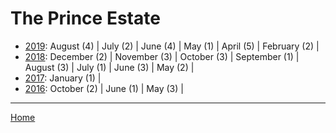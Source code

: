 # The Prince Estate

  * [2019](./the-prince-estate-2019.md): 
      August (4) | 
      July (2) | 
      June (4) | 
      May (1) | 
      April (5) | 
      February (2) | 
  * [2018](./the-prince-estate-2018.md): 
      December (2) | 
      November (3) | 
      October (3) | 
      September (1) | 
      August (3) | 
      July (1) | 
      June (3) | 
      May (2) | 
  * [2017](./the-prince-estate-2017.md): 
      January (1) | 
  * [2016](./the-prince-estate-2016.md): 
      October (2) | 
      June (1) | 
      May (3) | 

----

[Home](../)
